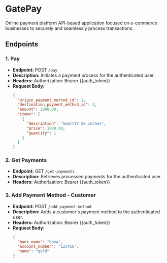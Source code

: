 # GatePay

Online payment platform API-based application focused on e-commerce businesses to securely and seamlessly process transactions.

## Endpoints

### 1. Pay
- **Endpoint:** POST `/pay`
- **Description:** Initiates a payment process for the authenticated user.
- **Headers:** Authorization: Bearer {{auth_token}}
- **Request Body:**
  ```json
  {
    "origin_payment_method_id": 1,
    "destination_payment_method_id": 2,
    "amount": 1000.00,
    "items": [
      {
        "description": "SmartTV 50 inches",
        "price": 1000.00,
        "quantity": 1
      }
    ]
  }
  ```

### 2. Get Payments
- **Endpoint:** GET `/get-payments`
- **Description:** Retrieves processed payments for the authenticated user.
- **Headers:** Authorization: Bearer {{auth_token}}

### 3. Add Payment Method - Customer
- **Endpoint:** POST `/add-payment-method`
- **Description:** Adds a customer's payment method to the authenticated user.
- **Headers:** Authorization: Bearer {{auth_token}}
- **Request Body:**
  ```json
  {
    "bank_name": "bbva",
    "account_number": "123456",
    "name": "gold"
  }
  ```